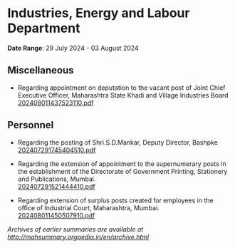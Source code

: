 # Industries, Energy and Labour Department

**Date Range**: 29 July 2024 - 03 August 2024


## Miscellaneous
- Regarding appointment on deputation to the vacant post of Joint Chief Executive Officer, Maharashtra State Khadi and Village Industries Board\
  [202408011437523110.pdf](https://gr.maharashtra.gov.in/Site/Upload/Government%20Resolutions/English/202408011437523110.pdf)

## Personnel
- Regarding the posting of Shri.S.D.Mankar, Deputy Director, Bashpke\
  [202407291745404510.pdf](https://gr.maharashtra.gov.in/Site/Upload/Government%20Resolutions/English/202407291745404510.pdf)

- Regarding the extension of appointment to the supernumerary posts in the establishment of the Directorate of Government Printing, Stationery and Publications, Mumbai.\
  [202407291521444410.pdf](https://gr.maharashtra.gov.in/Site/Upload/Government%20Resolutions/English/202407291521444410.pdf)

- Regarding extension of surplus posts created for employees in the office of Industrial Court, Maharashtra, Mumbai.\
  [202408011450507910.pdf](https://gr.maharashtra.gov.in/Site/Upload/Government%20Resolutions/English/202408011450507910....pdf)


*Archives of earlier summaries are available at http://mahsummary.orgpedia.in/en/archive.html*